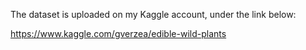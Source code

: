 The dataset is uploaded on my Kaggle account, under the link below:

https://www.kaggle.com/gverzea/edible-wild-plants
